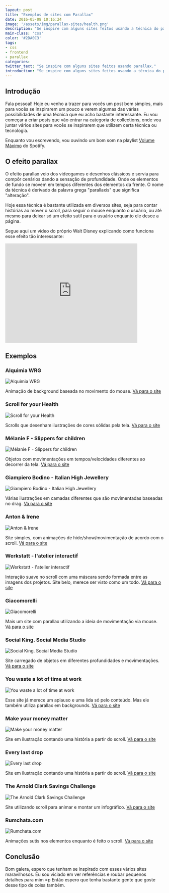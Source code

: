 ```yaml
---
layout: post
title: "Exemplos de sites com Parallax"
date: 2016-05-08 10:16:24
image: '/assets/img/parallax-sites/health.png'
description: "Se inspire com alguns sites feitos usando a técnica do parallax."
main-class: 'css'
color: '#2DA0C3'
tags:
- css
- frontend
- parallax
categories:
twitter_text: "Se inspire com alguns sites feitos usando parallax."
introduction: "Se inspire com alguns sites feitos usando a técnica do parallax."
---
```


## Introdução

Fala pessoal! Hoje eu venho a trazer para vocês um post bem simples, mais para vocês se inspirarem um pouco e verem algumas das várias possibilidades de uma técnica que eu acho bastante interessante. Eu vou começar a criar posts que vão entrar na categoria de collections, onde vou juntar vários sites para vocês se inspirarem que utilizem certa técnica ou tecnologia.

Enquanto vou escrevendo, vou ouvindo um bom som na playlist [Volume Máximo](https://open.spotify.com/user/spotifybrazilian/playlist/7w7CeDkSKeGPBfHd3HSi98) do Spotify.

## O efeito parallax

O efeito parallax veio dos videogames e desenhos clássicos e servia para compôr cenários dando a sensação de profundidade. Onde os elementos de fundo se movem em tempos diferentes dos elementos da frente. O nome da técnica é derivado da palavra grega "parallaxis" que significa "alteração".

Hoje essa técnica é bastante utilizada em diversos sites, seja para contar histórias ao mover o scroll, para seguir o mouse enquanto o usuário, ou até mesmo para deixar só um efeito sutil para o usuário enquanto ele desce a página.

Segue aqui um vídeo do próprio Walt Disney explicando como funciona esse efeito tão interessante:

<iframe width="420" height="315" src="https://www.youtube.com/embed/kN-eCBAOw60" frameborder="0" allowfullscreen></iframe>

## Exemplos

### Alquimia WRG

![Alquimia WRG](/assets/img/parallax-sites/alquimia.png)

Animação de background baseada no movimento do mouse. [Vá para o site](http://www.alquimiawrg.com/#/home)


### Scroll for your Health

![Scroll for your Health](/assets/img/parallax-sites/health.png)

Scrolls que desenham ilustrações de cores sólidas pela tela. [Vá para o site](http://tomerlerner.com/web/scroll/index.html)

### Mélanie F - Slippers for children

![Mélanie F - Slippers for children](/assets/img/parallax-sites/melanie.png)

Objetos com movimentações em tempos/velocidades diferentes ao decorrer da tela. [Vá para o site](http://melanie-f.com/en/)

### Giampiero Bodino - Italian High Jewellery

![Giampiero Bodino - Italian High Jewellery](/assets/img/parallax-sites/giam.png)

Várias ilustrações em camadas diferentes que são movimentadas baseadas no drag. [Vá para o site](http://www.giampierobodino.com/)

### Anton & Irene

![Anton & Irene](/assets/img/parallax-sites/anton.png)

Site simples, com animações de hide/show/movimentação de acordo com o scroll. [Vá para o site](http://antonandirene.com/)

### Werkstatt - l'atelier interactif

![Werkstatt - l'atelier interactif](/assets/img/parallax-sites/latellier.png)

Interação suave no scroll com uma máscara sendo formada entre as imagens dos projetos. Site belo, merece ser visto como um todo. [Vá para o site](http://www.werkstatt.fr/#/home)

### Giacomorelli

![Giacomorelli](/assets/img/parallax-sites/giaco.png)

Mais um site com parallax utilizando a ideia de movimentação via mouse. [Vá para o site](http://www.giacomorelli.com/)

### Social King. Social Media Studio

![Social King. Social Media Studio](/assets/img/parallax-sites/king.png)

Site carregado de objetos em diferentes profundidades e movimentações. [Vá para o site](http://socialking.ru/eng)

### You waste a lot of time at work

![You waste a lot of time at work](/assets/img/parallax-sites/work.png)

Esse site já merece um aplauso e uma lida só pelo conteúdo. Mas ele também utiliza parallax em backgrounds. [Vá para o site](https://www.atlassian.com/time-wasting-at-work-infographic)

### Make your money matter

![Make your money matter](/assets/img/parallax-sites/money.png)

Site em ilustração contando uma história a partir do scroll. [Vá para o site](http://makeyourmoneymatter.org/)

### Every last drop

![Every last drop](/assets/img/parallax-sites/drop.png)

Site em ilustração contando uma história a partir do scroll. [Vá para o site](http://everylastdrop.co.uk/)

### The Arnold Clark Savings Challenge

![The Arnold Clark Savings Challenge](/assets/img/parallax-sites/arnold.png)

Site utilizando scroll para animar e montar um infográfico. [Vá para o site](http://www.arnoldclark.com/challenge/)

### Rumchata.com

![Rumchata.com](/assets/img/parallax-sites/rum.png)

Animações sutis nos elementos enquanto é feito o scroll. [Vá para o site](http://www.rumchata.com/)

## Conclusão

Bom galera, espero que tenham se inspirado com esses vários sites maravilhosos. Eu sou viciado em ver referências e roubar pequenos detalhes para mim =p
Então espero que tenha bastante gente que goste desse tipo de coisa também.
